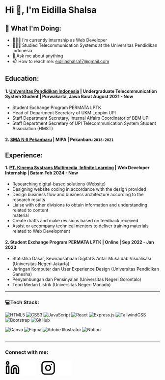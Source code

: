 # Hi 👋, I'm Eidilla Shalsa
## 📌 What I'm Doing:
- 👩🏻‍💻 I’m currently internship as Web Developer 
- 👩🏻‍🎓 Studied Telecommunication Systems at the Universitas Pendidikan Indonesia
- 💬 Ask me about anything
- 📫 How to reach me: eidillashalsa17@gmail.com

## Education:

#### 1. [Universitas Pendidikan Indonesia](https://www.upi.edu/) | Undergraduate Telecommunication System Student | Purwakarta, Jawa Barat August 2021 - Now 
   - Student Exchange Program PERMATA LPTK
   - Head of Department Secretary of UKM Leppim UPI
   - Staff Department Secretary, Internal Affairs Coordinator of BEM UPI
   - Staff Department Secretary of UPI Telecommunication System Student Association (HMST)
     
 #### 2. [SMA N 6 Pekanbaru](https://sman6pekanbaru.sch.id/) | MIPA | Pekanbaru `2018-2021`
 
## Experience:
#### 1. [PT. Kinema Systrans Multimedia, Infinite Learning](https://www.infinitelearning.id/) | Web Developer Internship | Batam Feb 2024 - Now
   - Researching digital-based solutions (Website)
   - Designing website coding in accordance with the design provided
   - Design business flow and business architecture according to the research results
   - Liaise with other divisions to obtain information and understanding related to content    
     material
   - Create drafts and make revisions based on feedback received
   - Assist or accompany technical mentors to deliver training materials related to Web 
     Development
     
#### 2. Student Exchange Program PERMATA LPTK | Online | Sep 2022 - Jan 2023
   - Statistika Dasar, Kewirausahaan Digital & Antar Muka dab Visualisasi (Universitas Negeri 
     Jakarta)
   - Jaringan Komputer dan User Experience Design (Universitas Pendidikan Ganesha)
   - Penyambungan dan Pensinyalan (Universitas Negeri Gorontalo)
   - Teori Medan Listrik (Universitas Negeri Manado)
---

### 💻Tech Stack:
![HTML5](https://img.shields.io/badge/html5-%23E34F26.svg?style=for-the-badge&logo=html5&logoColor=white)
![CSS3](https://img.shields.io/badge/css3-%231572B6.svg?style=for-the-badge&logo=css3&logoColor=white)
![JavaScript](https://img.shields.io/badge/javascript-%23323330.svg?style=for-the-badge&logo=javascript&logoColor=%23F7DF1E)
![React](https://img.shields.io/badge/react-%2320232a.svg?style=for-the-badge&logo=react&logoColor=%2361DAFB)
![Express.js](https://img.shields.io/badge/express.js-%23404d59.svg?style=for-the-badge&logo=express&logoColor=%2361DAFB)
![TailwindCSS](https://img.shields.io/badge/tailwindcss-%2338B2AC.svg?style=for-the-badge&logo=tailwind-css&logoColor=white)
![Bootstrap](https://img.shields.io/badge/bootstrap-%238511FA.svg?style=for-the-badge&logo=bootstrap&logoColor=white)
![GitHub](https://img.shields.io/badge/github-%23121011.svg?style=for-the-badge&logo=github&logoColor=white)

![Canva](https://img.shields.io/badge/Canva-%2300C4CC.svg?style=for-the-badge&logo=Canva&logoColor=white)
![Figma](https://img.shields.io/badge/figma-%23F24E1E.svg?style=for-the-badge&logo=figma&logoColor=white)
![Adobe Illustrator](https://img.shields.io/badge/adobe%20illustrator-%23FF9A00.svg?style=for-the-badge&logo=adobe%20illustrator&logoColor=white)
![Notion](https://img.shields.io/badge/Notion-%23000000.svg?style=for-the-badge&logo=notion&logoColor=white)
<br />
<br />

---
### Connect with me:

[![website](./img/linkedin-light.svg)](https://www.linkedin.com/in/eidilla-shalsadiza/#gh-light-mode-only)
[![website](./img/linkedin-dark.svg)](https://www.linkedin.com/in/eidilla-shalsadiza/#gh-dark-mode-only)
&nbsp;&nbsp;
[![website](./img/instagram-light.svg)](https://www.instagram.com/eidillashalsadiza/#gh-light-mode-only)
[![website](./img/instagram-dark.svg)](https://www.instagram.com/eidillashalsadiza/#gh-dark-mode-only)

[webdev]: https://github.com/dilleeh/dilleeh
